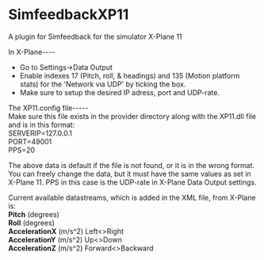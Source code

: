 # SimfeedbackXP11
A plugin for Simfeedback for the simulator X-Plane 11

In X-Plane----
* Go to Settings->Data Output
* Enable indexes 17 (Pitch, roll, & headings) and 135 (Motion platform stats) for the 'Network via UDP'
by ticking the box.
* Make sure to setup the desired IP adress, port and UDP-rate.

The XP11.config file-----  
Make sure this file exists in the provider directory along with the XP11.dll file and is in this format:  
SERVERIP=127.0.0.1  
PORT=49001  
PPS=20  

The above data is default if the file is not found, or it is in the wrong format.
You can freely change the data, but it must have the same values as set in X-Plane 11.
PPS in this case is the UDP-rate in X-Plane Data Output settings.

Current available datastreams, which is added in the XML file, from X-Plane is:  
<b>Pitch</b> (degrees)  
<b>Roll</b> (degrees)  
<b>AccelerationX</b> (m/s^2) Left<>Right  
<b>AccelerationY</b> (m/s^2) Up<>Down  
<b>AccelerationZ</b> (m/s^2) Forward<>Backward  

